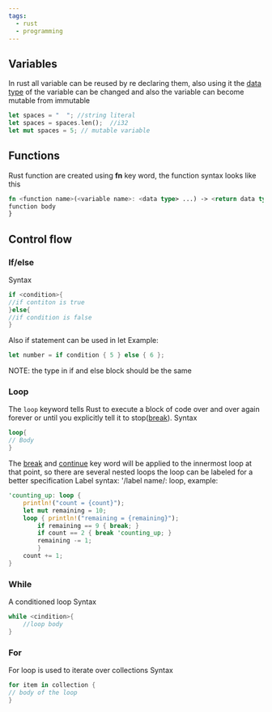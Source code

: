 ```yaml
---
tags:
  - rust
  - programming
---
```

## Variables
In rust all variable can be reused by re declaring them, also using it the [data type](data-types(rust).md) of the variable can be changed and  also the variable can become mutable from immutable
```rust
let spaces = "  "; //string literal
let spaces = spaces.len();  //i32
let mut spaces = 5; // mutable variable
```
## Functions
Rust function are created using **fn** key word, the function syntax looks like this
```rust
fn <function name>(<variable name>: <data type> ...) -> <return data type>{
function body
}
```
## Control flow
### If/else
Syntax
```rust
if <condition>{
//if contiton is true
}else{
//if condition is false
}
```
Also if statement can be used in let
Example:
```rust
let number = if condition { 5 } else { 6 };
```
NOTE: the type in if and else block should be the same

### Loop
The `loop` keyword tells Rust to execute a block of code over and over again forever or until you explicitly tell it to stop([break](Key-words(rust).md)).
Syntax 
```rust
loop{
// Body
}
```
The [break](Key-words(rust).md) and [continue](Key-words(rust).md) key word will be applied to the innermost loop at that point, so there are several nested loops the loop can be labeled for a better specification
Label syntax: '/label name/: loop, example:
```rust
'counting_up: loop { 
	println!("count = {count}"); 
	let mut remaining = 10; 
	loop { println!("remaining = {remaining}"); 
		if remaining == 9 { break; } 
		if count == 2 { break 'counting_up; } 
		remaining -= 1; 
		} 
	count += 1; 
}
```
### While
A conditioned loop
Syntax
```rust
while <cindition>{
	//loop body
}
```
### For
For loop is used to iterate over collections 
Syntax
```rust
for item in collection {     
// body of the loop 
}
```